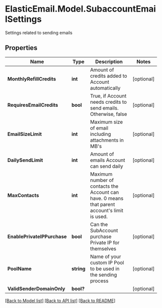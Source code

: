 # ElasticEmail.Model.SubaccountEmailSettings
Settings related to sending emails

## Properties

Name | Type | Description | Notes
------------ | ------------- | ------------- | -------------
**MonthlyRefillCredits** | **int** | Amount of credits added to Account automatically | [optional] 
**RequiresEmailCredits** | **bool** | True, if Account needs credits to send emails. Otherwise, false | [optional] 
**EmailSizeLimit** | **int** | Maximum size of email including attachments in MB&#39;s | [optional] 
**DailySendLimit** | **int** | Amount of emails Account can send daily | [optional] 
**MaxContacts** | **int** | Maximum number of contacts the Account can have. 0 means that parent account&#39;s limit is used. | [optional] 
**EnablePrivateIPPurchase** | **bool** | Can the SubAccount purchase Private IP for themselves | [optional] 
**PoolName** | **string** | Name of your custom IP Pool to be used in the sending process | [optional] 
**ValidSenderDomainOnly** | **bool?** |  | [optional] 

[[Back to Model list]](../README.md#documentation-for-models) [[Back to API list]](../README.md#documentation-for-api-endpoints) [[Back to README]](../README.md)

